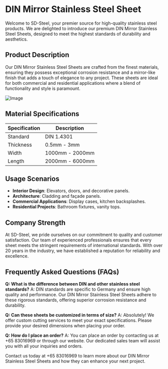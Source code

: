 # DIN Mirror Stainless Steel Sheet

Welcome to SD-Steel, your premier source for high-quality stainless steel products. We are delighted to introduce our premium DIN Mirror Stainless Steel Sheets, designed to meet the highest standards of durability and aesthetics.

## Product Description

Our DIN Mirror Stainless Steel Sheets are crafted from the finest materials, ensuring they possess exceptional corrosion resistance and a mirror-like finish that adds a touch of elegance to any project. These sheets are ideal for both commercial and residential applications where a blend of functionality and style is paramount.

![Image](https://github.com/user-attachments/assets/2567258e-e124-4816-932d-1809bd27ef0b)

## Material Specifications

| Specification | Description |
|---------------|-------------|
| Standard      | DIN 1.4301  |
| Thickness     | 0.5mm - 3mm |
| Width         | 1000mm - 2000mm |
| Length        | 2000mm - 6000mm |

## Usage Scenarios

- **Interior Design**: Elevators, doors, and decorative panels.
- **Architecture**: Cladding and façade panels.
- **Commercial Applications**: Display cases, kitchen backsplashes.
- **Residential Projects**: Bathroom fixtures, vanity tops.

## Company Strength

At SD-Steel, we pride ourselves on our commitment to quality and customer satisfaction. Our team of experienced professionals ensures that every sheet meets the stringent requirements of international standards. With over 20 years in the industry, we have established a reputation for reliability and excellence.

## Frequently Asked Questions (FAQs)

**Q: What is the difference between DIN and other stainless steel standards?**
A: DIN standards are specific to Germany and ensure high quality and performance. Our DIN Mirror Stainless Steel Sheets adhere to these rigorous standards, offering superior corrosion resistance and durability.

**Q: Can these sheets be customized in terms of size?**
A: Absolutely! We offer custom cutting services to meet your exact specifications. Please provide your desired dimensions when placing your order.

**Q: How do I place an order?**
A: You can place an order by contacting us at +65 83016969 or through our website. Our dedicated sales team will assist you with all your inquiries and orders.

Contact us today at +65 83016969 to learn more about our DIN Mirror Stainless Steel Sheets and how they can enhance your next project.
